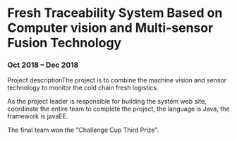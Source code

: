# Fresh Traceability System Based on Computer vision and Multi-sensor Fusion Technology
### Oct 2018 – Dec 2018

Project descriptionThe project is to combine the machine vision and sensor technology to monitor the cold chain fresh logistics. 

As the project leader is responsible for building the system web site, coordinate the entire team to complete the project, the language is Java, the framework is javaEE. 

The final team won the "Challenge Cup Third Prize".
